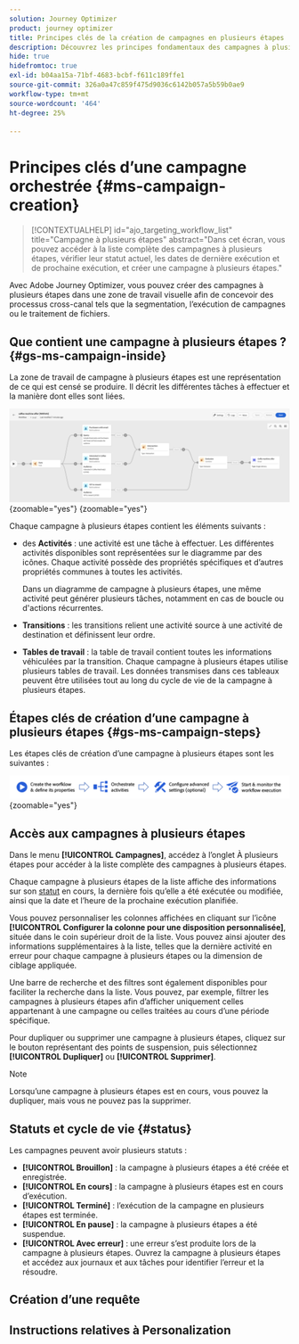 ```yaml
---
solution: Journey Optimizer
product: journey optimizer
title: Principes clés de la création de campagnes en plusieurs étapes
description: Découvrez les principes fondamentaux des campagnes à plusieurs étapes avec Adobe Journey Optimizer
hide: true
hidefromtoc: true
exl-id: b04aa15a-71bf-4683-bcbf-f611c189ffe1
source-git-commit: 326a0a47c859f475d9036c6142b057a5b59b0ae9
workflow-type: tm+mt
source-wordcount: '464'
ht-degree: 25%

---
```


# Principes clés d’une campagne orchestrée {#ms-campaign-creation}

>[!CONTEXTUALHELP]
>id="ajo_targeting_workflow_list"
>title="Campagne à plusieurs étapes"
>abstract="Dans cet écran, vous pouvez accéder à la liste complète des campagnes à plusieurs étapes, vérifier leur statut actuel, les dates de dernière exécution et de prochaine exécution, et créer une campagne à plusieurs étapes."

Avec Adobe Journey Optimizer, vous pouvez créer des campagnes à plusieurs étapes dans une zone de travail visuelle afin de concevoir des processus cross-canal tels que la segmentation, l’exécution de campagnes ou le traitement de fichiers.

## Que contient une campagne à plusieurs étapes ? {#gs-ms-campaign-inside}

La zone de travail de campagne à plusieurs étapes est une représentation de ce qui est censé se produire. Il décrit les différentes tâches à effectuer et la manière dont elles sont liées.

![](assets/workflow-example.png){zoomable="yes"} {zoomable="yes"}

Chaque campagne à plusieurs étapes contient les éléments suivants :

* des **Activités** : une activité est une tâche à effectuer. Les différentes activités disponibles sont représentées sur le diagramme par des icônes. Chaque activité possède des propriétés spécifiques et d’autres propriétés communes à toutes les activités.

  Dans un diagramme de campagne à plusieurs étapes, une même activité peut générer plusieurs tâches, notamment en cas de boucle ou d&#39;actions récurrentes.

* **Transitions** : les transitions relient une activité source à une activité de destination et définissent leur ordre.

* **Tables de travail** : la table de travail contient toutes les informations véhiculées par la transition. Chaque campagne à plusieurs étapes utilise plusieurs tables de travail. Les données transmises dans ces tableaux peuvent être utilisées tout au long du cycle de vie de la campagne à plusieurs étapes.

## Étapes clés de création d’une campagne à plusieurs étapes {#gs-ms-campaign-steps}

Les étapes clés de création d’une campagne à plusieurs étapes sont les suivantes :

![](assets/workflow-creation-process.png){zoomable="yes"}

## Accès aux campagnes à plusieurs étapes

Dans le menu **[!UICONTROL Campagnes]**, accédez à l’onglet À plusieurs étapes pour accéder à la liste complète des campagnes à plusieurs étapes.

Chaque campagne à plusieurs étapes de la liste affiche des informations sur son [statut](#status) en cours, la dernière fois qu’elle a été exécutée ou modifiée, ainsi que la date et l’heure de la prochaine exécution planifiée.

Vous pouvez personnaliser les colonnes affichées en cliquant sur l’icône **[!UICONTROL Configurer la colonne pour une disposition personnalisée]**, située dans le coin supérieur droit de la liste. Vous pouvez ainsi ajouter des informations supplémentaires à la liste, telles que la dernière activité en erreur pour chaque campagne à plusieurs étapes ou la dimension de ciblage appliquée.

Une barre de recherche et des filtres sont également disponibles pour faciliter la recherche dans la liste. Vous pouvez, par exemple, filtrer les campagnes à plusieurs étapes afin d’afficher uniquement celles appartenant à une campagne ou celles traitées au cours d’une période spécifique.

Pour dupliquer ou supprimer une campagne à plusieurs étapes, cliquez sur le bouton représentant des points de suspension, puis sélectionnez **[!UICONTROL Dupliquer]** ou **[!UICONTROL Supprimer]**.

>[!NOTE]
>
>Lorsqu’une campagne à plusieurs étapes est en cours, vous pouvez la dupliquer, mais vous ne pouvez pas la supprimer.

## Statuts et cycle de vie {#status}

Les campagnes peuvent avoir plusieurs statuts :

* **[!UICONTROL Brouillon]** : la campagne à plusieurs étapes a été créée et enregistrée.
* **[!UICONTROL En cours]** : la campagne à plusieurs étapes est en cours d’exécution.
* **[!UICONTROL Terminé]** : l’exécution de la campagne en plusieurs étapes est terminée.
* **[!UICONTROL En pause]** : la campagne à plusieurs étapes a été suspendue.
* **[!UICONTROL Avec erreur]** : une erreur s’est produite lors de la campagne à plusieurs étapes. Ouvrez la campagne à plusieurs étapes et accédez aux journaux et aux tâches pour identifier l’erreur et la résoudre.


## Création d’une requête

## Instructions relatives à Personalization
